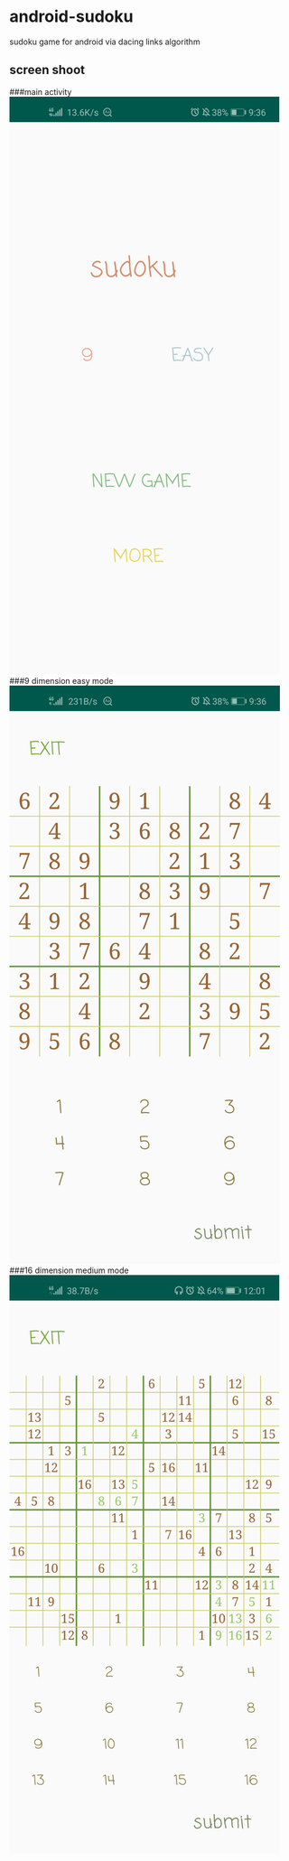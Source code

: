 # android-sudoku
sudoku game for android via dacing links algorithm
## screen shoot
###main activity
![](https://github.com/Hikarie/android-sudoku/blob/master/main.png)
###9 dimension easy mode
![](https://github.com/Hikarie/android-sudoku/blob/master/nine-dimension-easy.png)
###16 dimension medium mode
![](https://github.com/Hikarie/android-sudoku/blob/master/sixteen-dimension-medium.png)
